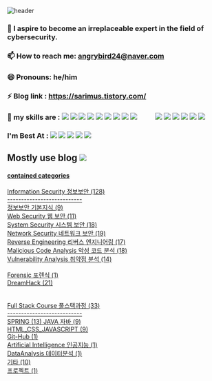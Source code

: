 


![header](https://capsule-render.vercel.app/api?type=venom&color=timeGradient&height=300&section=header&text=Carlos&fontColor=BB36FC&fontSize=65&animation=fadeIn&fontAlignY=50)

###  🌱 I aspire to become an irreplaceable expert in the field of cybersecurity. <br>
###  📫 How to reach me: angrybird24@naver.com <br>
###  😄 Pronouns: he/him <br>
###  ⚡ Blog link : https://sarimus.tistory.com/ <br>
###  🤔 my skills are : <img src="https://img.shields.io/badge/mysql-4479A1.svg?style=for-the-badge&logo=mysql&logoColor=white"/> <img src="https://img.shields.io/badge/html5-%23E34F26.svg?style=for-the-badge&logo=html5&logoColor=white"/> <img src="https://img.shields.io/badge/css3-%231572B6.svg?style=for-the-badge&logo=css3&logoColor=white"/> <img src="https://img.shields.io/badge/javascript-%23323330.svg?style=for-the-badge&logo=javascript&logoColor=%23F7DF1E"/>   <img src="https://img.shields.io/badge/java-%23ED8B00.svg?style=for-the-badge&logo=openjdk&logoColor=white"/>  <img src="https://img.shields.io/badge/python-3670A0?style=for-the-badge&logo=python&logoColor=ffdd54"/> <img src="https://img.shields.io/badge/spring-%236DB33F.svg?style=for-the-badge&logo=spring&logoColor=white"/> <img src="https://img.shields.io/badge/github-%23121011.svg?style=for-the-badge&logo=github&logoColor=white"/> <img src="https://img.shields.io/badge/git-%23F05033.svg?style=for-the-badge&logo=git&logoColor=white"/>&nbsp;&nbsp;&nbsp;&nbsp;&nbsp;&nbsp;&nbsp;&nbsp;&nbsp;&nbsp; <img src="https://img.shields.io/badge/Linux-FCC624?style=for-the-badge&logo=linux&logoColor=black"/> <img src="https://img.shields.io/badge/Kali-268BEE?style=for-the-badge&logo=kalilinux&logoColor=white"/> <img src="https://img.shields.io/badge/numpy-%23013243.svg?style=for-the-badge&logo=numpy&logoColor=white"/> <img src="https://img.shields.io/badge/pandas-%23150458.svg?style=for-the-badge&logo=pandas&logoColor=white"/>  <img src="https://img.shields.io/badge/TensorFlow-%23FF6F00.svg?style=for-the-badge&logo=TensorFlow&logoColor=white"/> <img src="https://img.shields.io/badge/c++-%2300599C.svg?style=for-the-badge&logo=c%2B%2B&logoColor=white"/> 
<!--<img src=""/> <img src=""/> <img src=""/> <img src=""/> <img src=""/> <img src=""/> -->
### I'm Best At :  <img src="https://img.shields.io/badge/java-%23ED8B00.svg?style=for-the-badge&logo=openjdk&logoColor=white"/> <img src="https://img.shields.io/badge/Linux-FCC624?style=for-the-badge&logo=linux&logoColor=black"/> <img src="https://img.shields.io/badge/html5-%23E34F26.svg?style=for-the-badge&logo=html5&logoColor=white"/> <img src="https://img.shields.io/badge/css3-%231572B6.svg?style=for-the-badge&logo=css3&logoColor=white"/> <img src="https://img.shields.io/badge/javascript-%23323330.svg?style=for-the-badge&logo=javascript&logoColor=%23F7DF1E"/> 
## Mostly use blog   <a href="https://sarimus.tistory.com/"><img src="https://img.shields.io/badge/tistory-F05138?style=flat-square&logo=tistory&logoColor=white"/>
 
   

#### contained categories 
Information Security 정보보안 (128)   <br>
---------------------------<br>
정보보안 기본지식 (9)  
Web Security 웹 보안 (11)  
System Security 시스템 보안 (18)  
Network Security 네트워크 보안 (19) <br> 
Reverse Engineering 리버스 엔지니어링 (17) <br> 
Malicious Code Analysis 악성 코드 분석 (18) <br> 
Vulnerability Analysis 취약점 분석 (14) <br>  
Forensic 포렌식 (1)  
DreamHack (21)  <br> <br> <br> 
Full Stack Course 풀스택과정 (33) <br> 
---------------------------<br> 
SPRING (13) 
JAVA 자바 (9)   
HTML_CSS_JAVASCRIPT (9)  
Git-Hub (1)  
Artificial Intelligence 인공지능 (1)  
DataAnalysis 데이터분석 (1) <br> 
기타 (10)<br> 
프로젝트 (1) 
  <br> <br>
<!--
**angrybird24/angrybird24** is a ✨ _special_ ✨ repository because its `README.md` (this file) appears on your GitHub profile.

Here are some ideas to get you started:

- 🔭 I’m currently working on ...
- 🌱 I’m currently learning ...
- 👯 I’m looking to collaborate on ...
- 🤔 I’m looking for help with ...
- 💬 Ask me about ...
- 📫 How to reach me: ...
- 😄 Pronouns: ...
- ⚡ Fun fact: ...
-->
